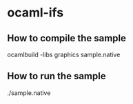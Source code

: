 # ocaml-ifs

## How to compile the sample
ocamlbuild -libs graphics sample.native

## How to run the sample
./sample.native
